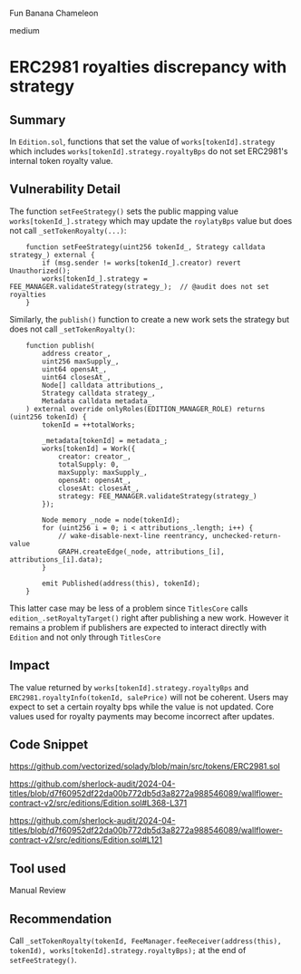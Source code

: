 Fun Banana Chameleon

medium

# ERC2981 royalties discrepancy with strategy

## Summary

In `Edition.sol`, functions that set the value of `works[tokenId].strategy` which includes `works[tokenId].strategy.royaltyBps` do not set ERC2981's internal token royalty value.

## Vulnerability Detail

The function `setFeeStrategy()` sets the public mapping value `works[tokenId_].strategy` which may update the `roylatyBps` value but does not call `_setTokenRoyalty(...)`:

```solidity
    function setFeeStrategy(uint256 tokenId_, Strategy calldata strategy_) external {
        if (msg.sender != works[tokenId_].creator) revert Unauthorized();
        works[tokenId_].strategy = FEE_MANAGER.validateStrategy(strategy_);  // @audit does not set royalties
    }
```

Similarly, the `publish()` function to create a new work sets the strategy but does not call `_setTokenRoyalty()`:

```solidity
    function publish(
        address creator_,
        uint256 maxSupply_,
        uint64 opensAt_,
        uint64 closesAt_,
        Node[] calldata attributions_,
        Strategy calldata strategy_,
        Metadata calldata metadata_
    ) external override onlyRoles(EDITION_MANAGER_ROLE) returns (uint256 tokenId) {
        tokenId = ++totalWorks;

        _metadata[tokenId] = metadata_;
        works[tokenId] = Work({
            creator: creator_,
            totalSupply: 0,
            maxSupply: maxSupply_,
            opensAt: opensAt_,
            closesAt: closesAt_,
            strategy: FEE_MANAGER.validateStrategy(strategy_)
        });

        Node memory _node = node(tokenId);
        for (uint256 i = 0; i < attributions_.length; i++) {
            // wake-disable-next-line reentrancy, unchecked-return-value
            GRAPH.createEdge(_node, attributions_[i], attributions_[i].data);
        }

        emit Published(address(this), tokenId);
    } 
```

This latter case may be less of a problem since `TitlesCore` calls `edition_.setRoyaltyTarget()` right after publishing a new work. However it remains a problem if publishers are expected to interact directly with `Edition` and not only through `TitlesCore`

## Impact

The value returned by `works[tokenId].strategy.royaltyBps` and `ERC2981.royaltyInfo(tokenId, salePrice)` will not be coherent. Users may expect to set a certain royalty bps while the value is not updated. Core values used for royalty payments may become incorrect after updates.

## Code Snippet

https://github.com/vectorized/solady/blob/main/src/tokens/ERC2981.sol

https://github.com/sherlock-audit/2024-04-titles/blob/d7f60952df22da00b772db5d3a8272a988546089/wallflower-contract-v2/src/editions/Edition.sol#L368-L371

https://github.com/sherlock-audit/2024-04-titles/blob/d7f60952df22da00b772db5d3a8272a988546089/wallflower-contract-v2/src/editions/Edition.sol#L121

## Tool used

Manual Review

## Recommendation

Call `_setTokenRoyalty(tokenId, FeeManager.feeReceiver(address(this), tokenId), works[tokenId].strategy.royaltyBps);` at the end of `setFeeStrategy()`. 
